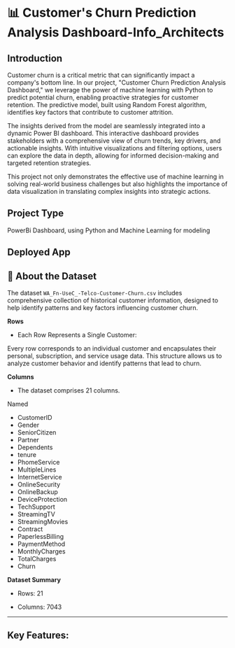 # 📊  **Customer's Churn Prediction Analysis Dashboard-Info_Architects**

## **Introduction**

Customer churn is a critical metric that can significantly impact a company's bottom line. In our project, "Customer Churn Prediction Analysis Dashboard," we leverage the power of machine learning with Python to predict potential churn, enabling proactive strategies for customer retention. The predictive model, built using Random Forest algorithm, identifies key factors that contribute to customer attrition.

The insights derived from the model are seamlessly integrated into a dynamic Power BI dashboard. This interactive dashboard provides stakeholders with a comprehensive view of churn trends, key drivers, and actionable insights. With intuitive visualizations and filtering options, users can explore the data in depth, allowing for informed decision-making and targeted retention strategies.

This project not only demonstrates the effective use of machine learning in solving real-world business challenges but also highlights the importance of data visualization in translating complex insights into strategic actions.

## **Project Type**

PowerBi Dashboard, using Python and Machine Learning for modeling

## **Deployed App**


## 📂 **About the Dataset**

The dataset `WA_Fn-UseC_-Telco-Customer-Churn.csv` includes comprehensive collection of historical customer information, designed to help identify patterns and key factors influencing customer churn.

**Rows**

- Each Row Represents a Single Customer:

Every row corresponds to an individual customer and encapsulates their personal, subscription, and service usage data. This structure allows us to analyze customer behavior and identify patterns that lead to churn.

**Columns**

- The dataset comprises 21 columns.

Named
  - CustomerID
  - Gender
  - SeniorCitizen
  - Partner
  - Dependents
  - tenure
  - PhomeService
  - MultipleLines
  - InternetService
  - OnlineSecurity
  - OnlineBackup
  - DeviceProtection
  - TechSupport
  - StreamingTV
  - StreamingMovies
  - Contract
  - PaperlessBilling
  - PaymentMethod
  - MonthlyCharges
  - TotalCharges
  - Churn

**Dataset Summary**

- Rows: 21

- Columns: 7043

---

## **Key Features**:



























